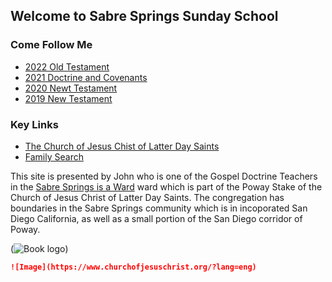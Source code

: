 ## Welcome to Sabre Springs Sunday School

### Come Follow Me
* [2022 Old Testament](https://abn.churchofjesuschrist.org/study/manual/come-follow-me-for-sunday-school-old-testament-2022?lang=eng)
* [2021 Doctrine and Covenants](https://abn.churchofjesuschrist.org/study/manual/come-follow-me-for-sunday-school-doctrine-and-covenants-2021?lang=eng)
* [2020 Newt Testament](https://abn.churchofjesuschrist.org/study/manual/come-follow-me-for-sunday-school-book-of-mormon-2020?lang=eng)
* [2019 New Testament](https://abn.churchofjesuschrist.org/study/manual/come-follow-me-for-sunday-school-new-testament-2019?lang=eng)

### Key Links
* [The Church of Jesus Chist of Latter Day Saints](https://www.churchofjesuschrist.org/?lang=eng)
* [Family Search](https://www.familysearch.org/)



This site is presented by John who is one of the Gospel Doctrine Teachers in the [Sabre Springs is a Ward](https://www.churchofjesuschrist.org/comeuntochrist/requests/church/find-a-church/results?location=11310+Spring+Meadow+Ln%2C+San+Diego+CA) ward which is part of the Poway Stake of the Church of Jesus Christ of Latter Day Saints.   The congregation has boundaries in the Sabre Springs community which is in incoporated San Diego California, as well as a small portion of the San Diego corridor of Poway.

(![Book logo](/least-github-pages/assets/images/cofjc.png))


```markdown
![Image](https://www.churchofjesuschrist.org/?lang=eng)
```
